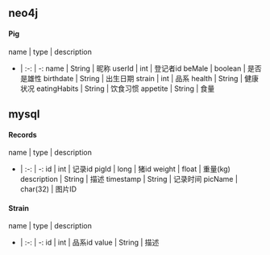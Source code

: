 ## neo4j
#### Pig
name | type | description
- | :-: | -:
name | String | 昵称
userId | int | 登记者id
beMale | boolean | 是否是雄性
birthdate | String | 出生日期
strain | int | 品系
health | String | 健康状况
eatingHabits | String | 饮食习惯
appetite | String | 食量

## mysql
#### Records
name | type | description
- | :-: | -:
id | int | 记录id
pigId | long | 猪id
weight | float | 重量(kg)
description | String | 描述
timestamp | String | 记录时间
picName | char(32) | 图片ID
#### Strain
name | type | description
- | :-: | -:
id | int | 品系id
value | String | 描述